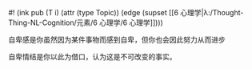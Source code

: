#! (ink pub (T i) (attr (type Topic)) (edge (supset [[6 心理学|λ:/Thought-Thing-NL-Cognition/元素/6 心理学/6 心理学]])))



自卑感是你虽然因为某件事物而感到自卑，但你也会因此努力从而进步

自卑情结是你以此为借口，认为这是不可改变的事实。